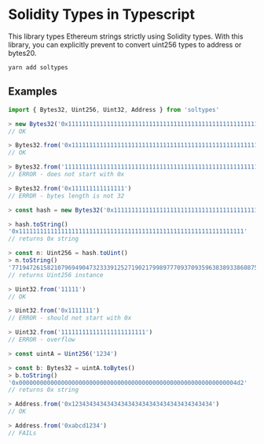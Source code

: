 # Solidity Types in Typescript

This library types Ethereum strings strictly using Solidity types. With this library, you can explicitly prevent to convert uint256 types to address or bytes20.

```shell
yarn add soltypes
```

## Examples

```typescript
import { Bytes32, Uint256, Uint32, Address } from 'soltypes'

> new Bytes32('0x1111111111111111111111111111111111111111111111111111111111111111')
// OK

> Bytes32.from('0x1111111111111111111111111111111111111111111111111111111111111111')
// OK

> Bytes32.from('1111111111111111111111111111111111111111111111111111111111111111')
// ERROR - does not start with 0x

> Bytes32.from('0x111111111111111')
// ERROR - bytes length is not 32

> const hash = new Bytes32('0x1111111111111111111111111111111111111111111111111111111111111111')

> hash.toString()
'0x1111111111111111111111111111111111111111111111111111111111111111'
// returns 0x string

> const n: Uint256 = hash.toUint()
> n.toString()
'7719472615821079694904732333912527190217998977709370935963838933860875309329'
// returns Uint256 instance

> Uint32.from('11111')
// OK

> Uint32.from('0x1111111')
// ERROR - should not start with 0x

> Uint32.from('111111111111111111111111')
// ERROR - overflow

> const uintA = Uint256('1234')

> const b: Bytes32 = uintA.toBytes()
> b.toString()
'0x00000000000000000000000000000000000000000000000000000000000004d2'
// returns 0x string

> Address.from('0x1234343434343434343434343434343434343434')
// OK

> Address.from('0xabcd1234')
// FAILs
```
